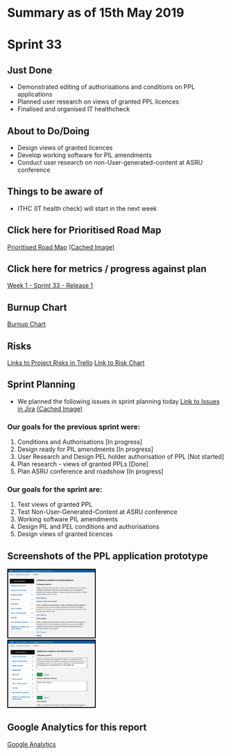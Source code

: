 # Summary as of 15th May 2019 

# Sprint 33

## Just Done
* Demonstrated editing of authorisations and conditions on PPL applications
* Planned user research on views of granted PPL licences 
* Finalised and organised IT healthcheck

## About to Do/Doing
* Design views of granted licences
* Develop working software for PIL amendments
* Conduct user research on non-User-generated-content at ASRU conference

## Things to be aware of
* ITHC (IT health check) will start in the next week

## Click here for Prioritised Road Map
[Prioritised Road Map](https://trello.com/b/p7x9hbPV/prioritised-roadmap)    [\(Cached Image\)](graphs/ASLRoadMap15052019.jpg)

## Click here for metrics / progress against plan
[Week 1 - Sprint 33 - Release 1](graphs/progress15052019.png)

## Burnup Chart

[Burnup Chart](burnup15052019.md)

## Risks
[Links to Project Risks in Trello](https://trello.com/b/VuFuCL7t/risk-register-and-kpis-asl-delivery) 
[Link to Risk Chart](graphs/risk15052019.png)

## Sprint Planning
* We planned the following issues in sprint planning today [Link to Issues in Jira](https://jira.digital.homeoffice.gov.uk/secure/RapidBoard.jspa?rapidView=261)    [\(Cached Image\)](graphs/sprint15052019.png)

### Our goals for the previous sprint were:

1. Conditions and Authorisations
\[In progress\]
2. Design ready for PIL amendments
\[In progress\]
3. User Research and Design PEL holder authorisation of PPL
\[Not started\]
4. Plan research - views of granted PPLs
\[Done\]
5. Plan ASRU conference and roadshow
\[In progress\]

### Our goals for the sprint are:
1. Test views of granted PPL
2. Test Non-User-Generated-Content at ASRU conference 
3. Working software PIL amendments 
4. Design PIL and PEL conditions and authorisations 
5. Design views of granted licences

## Screenshots of the PPL application prototype
<a href="graphs/proto1_15052019.png"><img src="graphs/proto1_15052019.png" alt="HTML5 Icon" width="200" style="border:2px solid black"></a>
<br>
<a href="graphs/proto2_15052019.png"><img src="graphs/proto2_15052019.png" alt="HTML5 Icon" width="200" style="border:2px solid black"></a>
<br>

## Google Analytics for this report
[Google Analytics](graphs/GA15052019.jpg)

